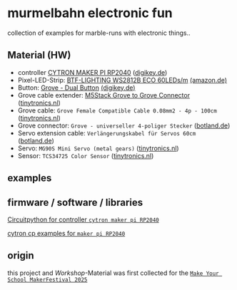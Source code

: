 # murmelbahn electronic fun
collection of examples for marble-runs with electronic things..

## Material (HW)

- controller [CYTRON MAKER PI RP2040](https://github.com/CytronTechnologies/MAKER-PI-RP2040) ([digikey.de](https://www.digikey.de/en/products/detail/cytron-technologies-sdn-bhd/MAKER-PI-RP2040/14557836))
- Pixel-LED-Strip: [BTF-LIGHTING WS2812B ECO 60LEDs/m](https://www.btf-lighting.com/en-intl/products/ws2812b-eco-led-pixel-strip?variant=46553813647586) [(amazon.de)](https://www.amazon.de/dp/B088BDLMH2)
- Button: [Grove - Dual Button](https://www.seeedstudio.com/Grove-Dual-Button-p-4529.html) [(digikey.de)](https://www.digikey.de/en/products/detail/seeed-technology-co-ltd/111020103/12086987)
- Grove cable extender: [M5Stack Grove to Grove Connector](https://shop.m5stack.com/products/connector-grove-to-grove-pin-servo) ([tinytronics.nl](https://www.tinytronics.nl/en/cables-and-connectors/connectors/grove-compatible/m5stack-grove-to-grove-connector-5-pieces))
- Grove cable: `Grove Female Compatible Cable 0.08mm2 - 4p - 100cm` ([tinytronics.nl](https://www.tinytronics.nl/en/cables-and-connectors/cables-and-adapters/grove-compatible/grove-female-compatible-cable-4p-100cm))
- Grove connector: `Grove - universeller 4-poliger Stecker` ([botland.de](https://botland.de/grove-verbindungskabel/13343-grove-universeller-4-poliger-stecker-5904422341664.html))
- Servo extension cable: `Verlängerungskabel für Servos 60cm` ([botland.de](https://botland.de/kabel-fur-servos/648-verlangerungskabel-fur-servos-60cm-5904422329549.html))
- Servo: `MG90S Mini Servo (metal gears)` ([tinytronics.nl](https://www.tinytronics.nl/en/mechanics-and-actuators/motors/servomotors/mg90s-mini-servoc))
- Sensor: `TCS34725 Color Sensor` ([tinytronics.nl](https://www.tinytronics.nl/en/sensors/optical/light-and-color/tcs34725-color-recognition-sensor-module))

## examples

## firmware / software / libraries

[Circuitpython for controller `cytron maker pi RP2040`](https://circuitpython.org/board/cytron_maker_pi_rp2040/)

[cytron cp examples for `maker pi RP2040`](https://github.com/CytronTechnologies/MAKER-PI-RP2040/tree/main/Examples/CircuitPython)

## origin
this project and *Workshop*-Material was first collected for the [`Make Your School MakerFestival 2025`](https://www.makeyourschool.de/maker-festival/)